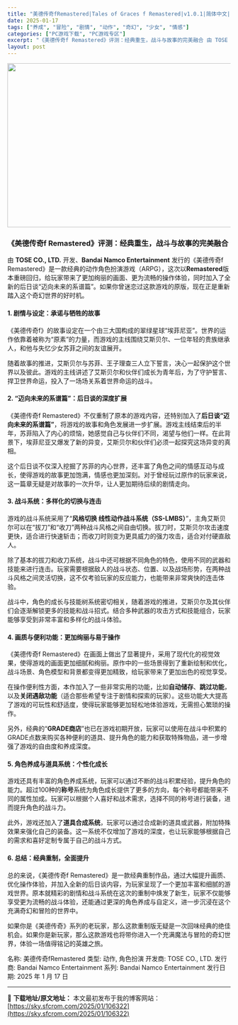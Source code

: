 ```yaml
---
title: "美德传奇fRemastered|Tales of Graces f Remastered|v1.0.1|简体中文|9.02G"
date: 2025-01-17
tags: ["养成", "冒险", "剧情", "动作", "奇幻", "少女", "情感"]
categories: ["PC游戏下载", "PC游戏专区"]
excerpt: "《美德传奇f Remastered》评测：经典重生，战斗与故事的完美融合 由 TOSE CO., LTD. 开发、Bandai Namco Entertainment 发行的《美德传奇f Remastered》是一款经典的动作角色扮演游戏（ARPG），这次以Remastered版本重磅回归，给玩家带&hellip;"
layout: post
---
```


<img class="aligncenter size-full wp-image-106323" src="https://sky.sfcrom.com/wp-content/uploads/2025/01/2025011704050352.webp" alt="" width="660" height="370" />
<h3>《美德传奇f Remastered》评测：经典重生，战斗与故事的完美融合</h3>
由 <strong>TOSE CO., LTD.</strong> 开发、<strong>Bandai Namco Entertainment</strong> 发行的《美德传奇f Remastered》是一款经典的动作角色扮演游戏（ARPG），这次以<strong>Remastered</strong>版本重磅回归，给玩家带来了更加绚丽的画面、更为流畅的操作体验，同时加入了全新的后日谈“迈向未来的系谱篇”。如果你曾迷恋过这款游戏的原版，现在正是重新踏入这个奇幻世界的好时机。
<h4>1. <strong>剧情与设定：承诺与牺牲的故事</strong></h4>
《美德传奇f》的故事设定在一个由三大国构成的翠绿星球“埃菲尼亚”。世界的运作依靠着被称为“原素”的力量，而游戏的主线围绕艾斯贝尔、一位年轻的贵族继承人，和他与失忆少女苏菲之间的友谊展开。

随着故事的推进，艾斯贝尔与苏菲、王子理查三人立下誓言，决心一起保护这个世界以及彼此。游戏的主线讲述了艾斯贝尔和伙伴们成长为青年后，为了守护誓言、捍卫世界命运，投入了一场场关系着世界命运的战斗。
<h4>2. <strong>“迈向未来的系谱篇”：后日谈的深度扩展</strong></h4>
《美德传奇f Remastered》不仅重制了原本的游戏内容，还特别加入了<strong>后日谈“迈向未来的系谱篇”</strong>，将游戏的故事和角色发展进一步扩展。游戏主线结束后的半年，苏菲陷入了内心的烦恼，她感觉自己与伙伴们不同，渴望与他们一样。在此背景下，埃菲尼亚又爆发了新的异变，艾斯贝尔和伙伴们必须一起探究这场异变的真相。

这个后日谈不仅深入挖掘了苏菲的内心世界，还丰富了角色之间的情感互动与成长，使得游戏的故事更加饱满，情感也更加深刻。对于曾经玩过原作的玩家来说，这一篇章无疑是对故事的一次升华，让人更加期待后续的剧情走向。
<h4>3. <strong>战斗系统：多样化的切换与连击</strong></h4>
游戏的战斗系统采用了“<strong>风格切换 线性动作战斗系统（SS-LMBS）</strong>”，主角艾斯贝尔可以在“拔刀”和“收刀”两种战斗风格之间自由切换。拔刀时，艾斯贝尔攻击速度更快，适合进行快速斩击；而收刀时则变为更具威力的强力攻击，适合对付硬直敌人。

除了基本的拔刀和收刀系统，战斗中还可根据不同角色的特色，使用不同的武器和技能来进行连击。玩家需要根据敌人的战斗状态、位置、以及战场形势，在两种战斗风格之间灵活切换，这不仅考验玩家的反应能力，也能带来非常爽快的连击体验。

战斗中，角色的成长与技能树系统密切相关，随着游戏的推进，艾斯贝尔及其伙伴们会逐渐解锁更多的技能和战斗招式。结合多种武器的攻击方式和技能组合，玩家能够享受到非常丰富和多样化的战斗体验。
<h4>4. <strong>画质与便利功能：更加绚丽与易于操作</strong></h4>
《美德传奇f Remastered》在画面上做出了显著提升，采用了现代化的视觉效果，使得游戏的画面更加细腻和绚丽。原作中的一些场景得到了重新绘制和优化，战斗场景、角色模型和背景都变得更加精致，给玩家带来了更加出色的视觉享受。

在操作便利性方面，本作加入了一些非常实用的功能，比如<strong>自动储存</strong>、<strong>跳过功能</strong>，以及<strong>关闭遇敌功能</strong>（适合那些希望专注于剧情和探索的玩家）。这些功能大大提高了游戏的可玩性和舒适度，使得玩家能够更加轻松地体验游戏，无需担心繁琐的操作。

另外，经典的“<strong>GRADE商店</strong>”也已在游戏初期开放，玩家可以使用在战斗中积累的GRADE点数来购买各种便利的道具、提升角色的能力和获取特殊物品，进一步增强了游戏的自由度和养成深度。
<h4>5. <strong>角色养成与道具系统：个性化成长</strong></h4>
游戏还具有丰富的角色养成系统，玩家可以通过不断的战斗积累经验，提升角色的能力。超过100种的<strong>称号</strong>系统为角色成长提供了更多的方向，每个称号都能带来不同的属性加成。玩家可以根据个人喜好和战术需求，选择不同的称号进行装备，进而提升角色的战斗力。

此外，游戏还加入了<strong>道具合成系统</strong>，玩家可以通过合成新的道具或武器，附加特殊效果来强化自己的装备。这一系统不仅增加了游戏的深度，也让玩家能够根据自己的需求和喜好定制专属于自己的战斗方式。
<h4>6. <strong>总结：经典重制，全面提升</strong></h4>
总的来说，《美德传奇f Remastered》是一款经典重制作品，通过大幅提升画质、优化操作体验，并加入全新的后日谈内容，为玩家呈现了一个更加丰富和细腻的游戏世界。原本就精彩的剧情和战斗系统在这次的重制中焕发了新生，玩家不仅能够享受更为流畅的战斗体验，还能通过更深的角色养成与自定义，进一步沉浸在这个充满奇幻和冒险的世界中。

如果你是《美德传奇》系列的老玩家，那么这款重制版无疑是一次回味经典的绝佳机会。如果你是新玩家，那么这款游戏也将带你进入一个充满魔法与冒险的奇幻世界，体验一场值得铭记的英雄之旅。

名称: 美德传奇fRemastered
类型: 动作, 角色扮演
开发商: TOSE CO., LTD.
发行商: Bandai Namco Entertainment
系列: Bandai Namco Entertainment
发行日期: 2025 年 1 月 17 日

---
📖 **下载地址/原文地址：** 本文最初发布于我的博客网站：[https://sky.sfcrom.com/2025/01/106322](https://sky.sfcrom.com/2025/01/106322)
